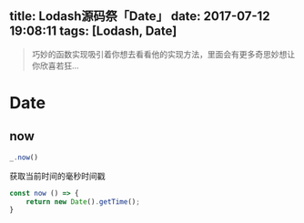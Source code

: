title: Lodash源码祭「Date」
date: 2017-07-12 19:08:11
tags: [Lodash, Date]
---
> 巧妙的函数实现吸引着你想去看看他的实现方法，里面会有更多奇思妙想让你欣喜若狂...

# Date

## now
```javascript
_.now()
```
获取当前时间的毫秒时间戳
```javascript
const now () => {
    return new Date().getTime();
}
```